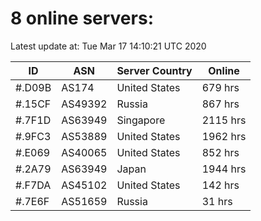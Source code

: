 # 8 online servers:

Latest update at: Tue Mar 17 14:10:21 UTC 2020

| ID | ASN | Server Country | Online |
| -- | --- | -------------- | ------ |
| #.D09B | AS174 | United States | 679 hrs |
| #.15CF | AS49392 | Russia | 867 hrs |
| #.7F1D | AS63949 | Singapore | 2115 hrs |
| #.9FC3 | AS53889 | United States | 1962 hrs |
| #.E069 | AS40065 | United States | 852 hrs |
| #.2A79 | AS63949 | Japan | 1944 hrs |
| #.F7DA | AS45102 | United States | 142 hrs |
| #.7E6F | AS51659 | Russia | 31 hrs |

